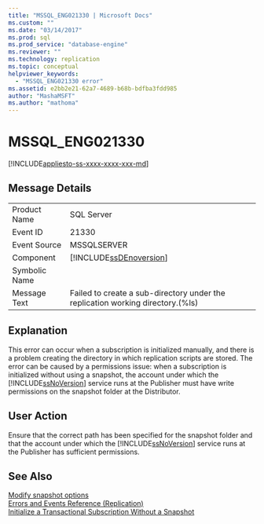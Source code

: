 ```yaml
---
title: "MSSQL_ENG021330 | Microsoft Docs"
ms.custom: ""
ms.date: "03/14/2017"
ms.prod: sql
ms.prod_service: "database-engine"
ms.reviewer: ""
ms.technology: replication
ms.topic: conceptual
helpviewer_keywords: 
  - "MSSQL_ENG021330 error"
ms.assetid: e2bb2e21-62a7-4689-b68b-bdfba3fdd985
author: "MashaMSFT"
ms.author: "mathoma"
---
```

# MSSQL_ENG021330
[!INCLUDE[appliesto-ss-xxxx-xxxx-xxx-md](../../includes/appliesto-ss-xxxx-xxxx-xxx-md.md)]
    
## Message Details  
  
|||  
|-|-|  
|Product Name|SQL Server|  
|Event ID|21330|  
|Event Source|MSSQLSERVER|  
|Component|[!INCLUDE[ssDEnoversion](../../includes/ssdenoversion-md.md)]|  
|Symbolic Name||  
|Message Text|Failed to create a sub-directory under the replication working directory.(%ls)|  
  
## Explanation  
 This error can occur when a subscription is initialized manually, and there is a problem creating the directory in which replication scripts are stored. The error can be caused by a permissions issue: when a subscription is initialized without using a snapshot, the account under which the [!INCLUDE[ssNoVersion](../../includes/ssnoversion-md.md)] service runs at the Publisher must have write permissions on the snapshot folder at the Distributor.  
  
## User Action  
 Ensure that the correct path has been specified for the snapshot folder and that the account under which the [!INCLUDE[ssNoVersion](../../includes/ssnoversion-md.md)] service runs at the Publisher has sufficient permissions.  
  
## See Also  
 [Modify snapshot options](../../relational-databases/replication/snapshot-options.md)   
 [Errors and Events Reference &#40;Replication&#41;](../../relational-databases/replication/errors-and-events-reference-replication.md)   
 [Initialize a Transactional Subscription Without a Snapshot](../../relational-databases/replication/initialize-a-transactional-subscription-without-a-snapshot.md)  
  
  
